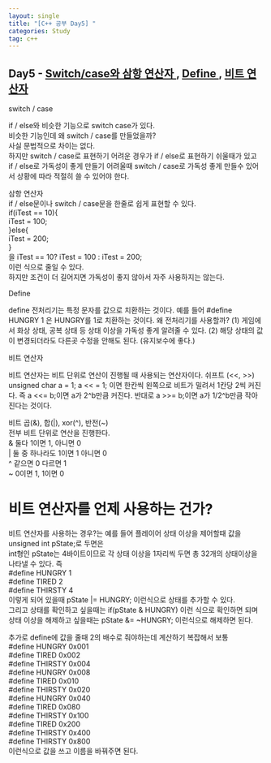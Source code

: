 ```yaml
---
layout: single
title: "[C++ 공부 Day5] "
categories: Study
tag: c++
---
```




## Day5 - <a href="#first"> Switch/case와 삼항 연산자 </a>, <a href="#second"> Define </a>, <a href="#thrid">비트 연산자</a>  
  


<p id="first">  switch / case  </p>  
  
if / else와 비슷한 기능으로 switch case가 있다.  
비슷한 기능인데 왜 switch / case를 만들었을까?  
사실 문법적으로 차이는 없다.  
하지만 switch / case로 표현하기 어려운 경우가 if / else로 표현하기 쉬울때가 있고  
if / else로 가독성이 좋게 만들기 어려울때 switch / case로 가독성 좋게 만들수 있어서 상황에 따라 적절히 쓸 수 있어야 한다.  
  
삼항 연산자  
if / else문이나 switch / case문을 한줄로 쉽게 표현할 수 있다.  
if(iTest == 10){  
    iTest = 100;  
}else{  
iTest = 200;  
}  
을 iTest == 10? iTest = 100 : iTest = 200;  
이런 식으로 줄일 수 있다.  
하지만 조건이 더 길어지면 가독성이 좋지 않아서 자주 사용하지는 않는다.  
  
  

<p id="second">  Define  </p>  
define 전처리기는 특정 문자를 값으로 치환하는 것이다.  
예를 들어 #define HUNGRY 1 은 HUNGRY를 1로 치환하는 것이다.  
왜 전처리기를 사용할까?  
(1) 게임에서 화상 상태, 공복 상태 등 상태 이상을 가독성 좋게 알려줄 수 있다.  
(2) 해당 상태의 값이 변경되더라도 다른곳 수정을 안해도 된다. (유지보수에 좋다.)  
  
  
  
<p id="thrid">  비트 연산자  </p>  
비트 연산자는 비트 단위로 연산이 진행될 때 사용되는 연산자이다.  
쉬프트 (<<, >>)
unsigned char a = 1;  
a << = 1;  이면 한칸씩 왼쪽으로 비트가 밀려서 1칸당 2씩 커진다.  
즉 a <<= b;이면 a가 2^b만큼 커진다.  
반대로 a >>= b;이면 a가 1/2^b만큼 작아진다는 것이다.  
  
비트 곱(&), 합(|), xor(^), 반전(~)  
전부 비트 단위로 연산을 진행한다.  
& 둘다 1이면 1, 아니면 0  
| 둘 중 하나라도 1이면 1 아니면 0  
^ 같으면 0 다르면 1  
~ 0이면 1, 1이면 0  
  
  
# 비트 연산자를 언제 사용하는 건가? #
  
비트 연산자를 사용하는 경우?는 예를 들어 플레이어 상태 이상을 제어할때 값을 unsigned int pState;로 두면은  
int형인 pState는 4바이트이므로 각 상태 이상을 1자리씩 두면 총 32개의 상태이상을 나타낼 수 있다. 
즉   
#define HUNGRY 1  
#define TIRED 2  
#define THIRSTY 4  
이렇게 되어 있을때 pState |= HUNGRY; 이런식으로 상태를 추가할 수 있다.  
그리고 상태를 확인하고 싶을때는 if(pState & HUNGRY) 이런 식으로 확인하면 되며  
상태 이상을 해제하고 싶을때는 pState &= ~HUNGRY; 이런식으로 해제하면 된다.  
  
추가로 define에 값을 줄때 2의 배수로 줘야하는데 계산하기 복잡해서 보통  
#define HUNGRY 0x001    
#define TIRED 0x002  
#define THIRSTY 0x004  
#define HUNGRY 0x008  
#define TIRED 0x010  
#define THIRSTY 0x020  
#define HUNGRY 0x040  
#define TIRED 0x080  
#define THIRSTY 0x100  
#define TIRED 0x200  
#define THIRSTY 0x400  
#define THIRSTY 0x800  
이런식으로 값을 쓰고 이름을 바꿔주면 된다. 



